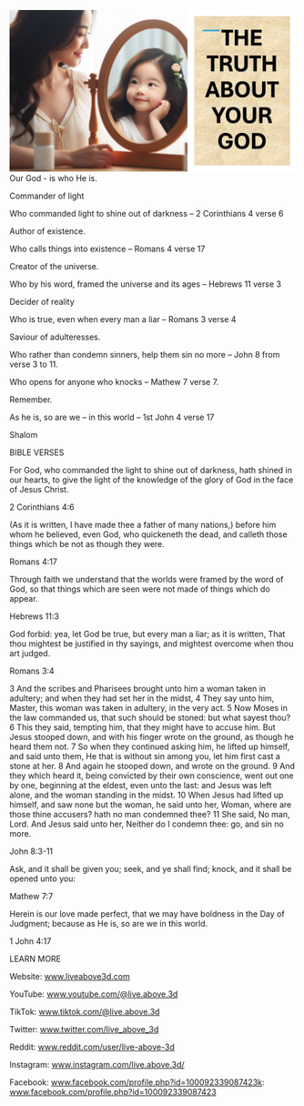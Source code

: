 ![Video cover image](../cover.jpg "cover photo")
Our God - is who He is.

Commander of light

Who commanded light to shine out of darkness – 2 Corinthians 4 verse 6

Author of existence.

Who calls things into existence – Romans 4 verse 17

Creator of the universe.

Who by his word, framed the universe and its ages – Hebrews 11 verse 3

Decider of reality

Who is true, even when every man a liar – Romans 3 verse 4

Saviour of adulteresses.

Who rather than condemn sinners, help them sin no more – John 8 from verse 3 to 11.

Who opens for anyone who knocks – Mathew 7 verse 7.

Remember.

As he is, so are we – in this world – 1st John 4 verse 17

Shalom


BIBLE VERSES

For God, who commanded the light to shine out of darkness, hath shined in our hearts, to give the light of the knowledge of the glory of God in the face of Jesus Christ.

2 Corinthians 4:6

(As it is written, I have made thee a father of many nations,) before him whom he believed, even God, who quickeneth the dead, and calleth those things which be not as though they were.

Romans 4:17

Through faith we understand that the worlds were framed by the word of God, so that things which are seen were not made of things which do appear.

Hebrews 11:3

God forbid: yea, let God be true, but every man a liar; as it is written, That thou mightest be justified in thy sayings, and mightest overcome when thou art judged.

Romans 3:4

3 And the scribes and Pharisees brought unto him a woman taken in adultery; and when they had set her in the midst,
4 They say unto him, Master, this woman was taken in adultery, in the very act.
5 Now Moses in the law commanded us, that such should be stoned: but what sayest thou?
6 This they said, tempting him, that they might have to accuse him. But Jesus stooped down, and with his finger wrote on the ground, as though he heard them not.
7 So when they continued asking him, he lifted up himself, and said unto them, He that is without sin among you, let him first cast a stone at her.
8 And again he stooped down, and wrote on the ground.
9 And they which heard it, being convicted by their own conscience, went out one by one, beginning at the eldest, even unto the last: and Jesus was left alone, and the woman standing in the midst.
10 When Jesus had lifted up himself, and saw none but the woman, he said unto her, Woman, where are those thine accusers? hath no man condemned thee?
11 She said, No man, Lord. And Jesus said unto her, Neither do I condemn thee: go, and sin no more.

John 8:3-11

Ask, and it shall be given you; seek, and ye shall find; knock, and it shall be opened unto you:

Mathew 7:7

Herein is our love made perfect, that we may have boldness in the Day of Judgment; because as He is, so are we in this world.

1 John 4:17


LEARN MORE

Website: www.liveabove3d.com

YouTube: www.youtube.com/@live.above.3d

TikTok: www.tiktok.com/@live.above.3d

Twitter: www.twitter.com/live_above_3d

Reddit: www.reddit.com/user/live-above-3d

Instagram: www.instagram.com/live.above.3d/

Facebook: www.facebook.com/profile.php?id=100092339087423k: www.facebook.com/profile.php?id=100092339087423